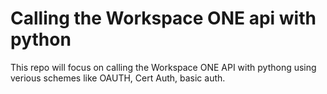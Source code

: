# Calling the Workspace ONE api with python

This repo will focus on calling the Workspace ONE API with pythong using verious schemes like OAUTH, Cert Auth, basic auth.
